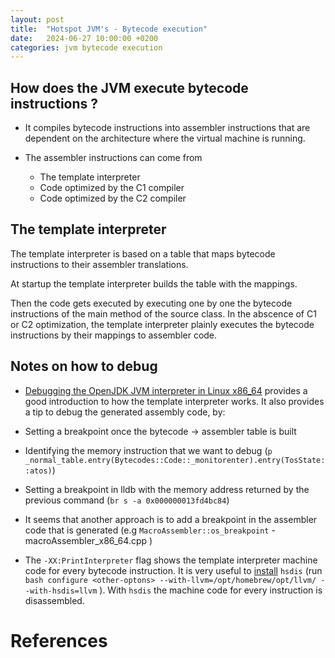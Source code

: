 ```yaml
---
layout: post
title:  "Hotspot JVM's - Bytecode execution"
date:   2024-06-27 10:00:00 +0200
categories: jvm bytecode execution
---
```


## How does the JVM execute bytecode instructions ?

- It compiles bytecode instructions into assembler instructions that are dependent
on the architecture where the virtual machine is running.

- The assembler instructions can come from
    - The template interpreter 
    - Code optimized by the C1 compiler
    - Code optimized by the C2 compiler

## The template interpreter 

The template interpreter is based on a table that maps bytecode instructions
to their assembler translations.

At startup the template interpreter builds the table with the mappings.

Then the code gets executed by executing one by one the bytecode instructions of the main
method of the source class. In the abscence of C1 or C2 optimization, the template interpreter
plainly executes the bytecode instructions by their mappings to assembler code.

## Notes on how to debug

 - [Debugging the OpenJDK JVM interpreter in Linux x86_64][debugging-hotspot-interpreter] provides a good 
 introduction to how the template interpreter works. It also provides a tip to debug the generated assembly
 code, by:  

  - Setting a breakpoint once the bytecode -> assembler table is built
  - Identifying the memory instruction that we want to debug (`p _normal_table.entry(Bytecodes::Code::_monitorenter).entry(TosState::atos)`)
  - Setting a breakpoint in lldb with the memory address returned by the previous command (`br s -a 0x000000013fd4bc84`)

 - It seems that another approach is to add a breakpoint in the assembler code that is generated (e.g `MacroAssembler::os_breakpoint` - macroAssembler_x86_64.cpp )

 - The `-XX:PrintInterpreter` flag shows the template interpreter machine code for every bytecode instruction. It is very useful to [install](https://github.com/openjdk/jdk/tree/master/src/utils/hsdis) `hsdis` (run `bash configure <other-optons> --with-llvm=/opt/homebrew/opt/llvm/ --with-hsdis=llvm` ). With `hsdis` the machine code for every instruction is disassembled.

# References

[Bytecode to Assembler - TemplateInterpreter]: http://progdoc.de/papers/Joker2014/joker2014.html#(4)
[brief-intro-template-interpreter]: https://albertnetymk.github.io/2021/08/03/template_interpreter/
[debugging-hotspot-interpreter]: https://martin.uy/blog/debugging-hotspot-openjdk-jvm-x86_64-interpreter-in-linux/
